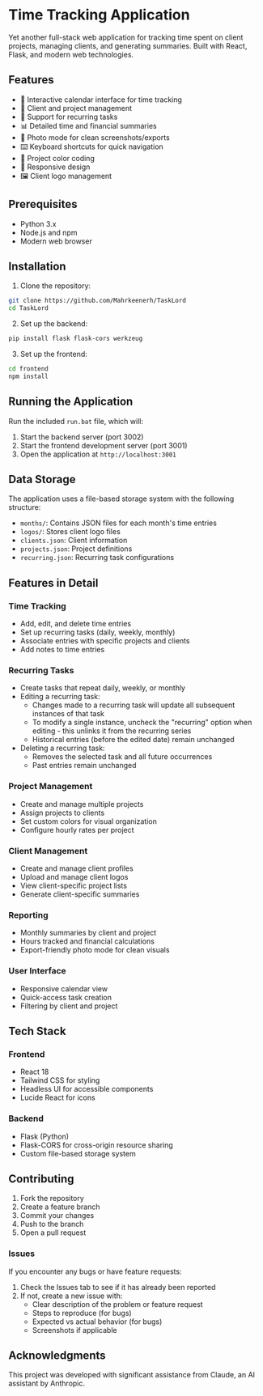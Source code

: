 # Time Tracking Application

Yet another full-stack web application for tracking time spent on client projects, managing clients, and generating summaries. Built with React, Flask, and modern web technologies.

## Features

- 📅 Interactive calendar interface for time tracking
- 👥 Client and project management
- 🔄 Support for recurring tasks
- 📊 Detailed time and financial summaries
- 📸 Photo mode for clean screenshots/exports
- ⌨️ Keyboard shortcuts for quick navigation
- 🎨 Project color coding
- 📱 Responsive design
- 🖼️ Client logo management

## Prerequisites

- Python 3.x
- Node.js and npm
- Modern web browser

## Installation

1. Clone the repository:
```bash
git clone https://github.com/Mahrkeenerh/TaskLord
cd TaskLord
```

2. Set up the backend:
```bash
pip install flask flask-cors werkzeug
```

3. Set up the frontend:
```bash
cd frontend
npm install
```

## Running the Application

Run the included `run.bat` file, which will:
1. Start the backend server (port 3002)
2. Start the frontend development server (port 3001)
3. Open the application at `http://localhost:3001`

## Data Storage

The application uses a file-based storage system with the following structure:
- `months/`: Contains JSON files for each month's time entries
- `logos/`: Stores client logo files
- `clients.json`: Client information
- `projects.json`: Project definitions
- `recurring.json`: Recurring task configurations

## Features in Detail

### Time Tracking
- Add, edit, and delete time entries
- Set up recurring tasks (daily, weekly, monthly)
- Associate entries with specific projects and clients
- Add notes to time entries

### Recurring Tasks
- Create tasks that repeat daily, weekly, or monthly
- Editing a recurring task:
  - Changes made to a recurring task will update all subsequent instances of that task
  - To modify a single instance, uncheck the "recurring" option when editing - this unlinks it from the recurring series
  - Historical entries (before the edited date) remain unchanged
- Deleting a recurring task:
  - Removes the selected task and all future occurrences
  - Past entries remain unchanged

### Project Management
- Create and manage multiple projects
- Assign projects to clients
- Set custom colors for visual organization
- Configure hourly rates per project

### Client Management
- Create and manage client profiles
- Upload and manage client logos
- View client-specific project lists
- Generate client-specific summaries

### Reporting
- Monthly summaries by client and project
- Hours tracked and financial calculations
- Export-friendly photo mode for clean visuals

### User Interface
- Responsive calendar view
- Quick-access task creation
- Filtering by client and project

## Tech Stack

### Frontend
- React 18
- Tailwind CSS for styling
- Headless UI for accessible components
- Lucide React for icons

### Backend
- Flask (Python)
- Flask-CORS for cross-origin resource sharing
- Custom file-based storage system

## Contributing

1. Fork the repository
2. Create a feature branch
3. Commit your changes
4. Push to the branch
5. Open a pull request

### Issues

If you encounter any bugs or have feature requests:
1. Check the Issues tab to see if it has already been reported
2. If not, create a new issue with:
   - Clear description of the problem or feature request
   - Steps to reproduce (for bugs)
   - Expected vs actual behavior (for bugs)
   - Screenshots if applicable

## Acknowledgments

This project was developed with significant assistance from Claude, an AI assistant by Anthropic.
